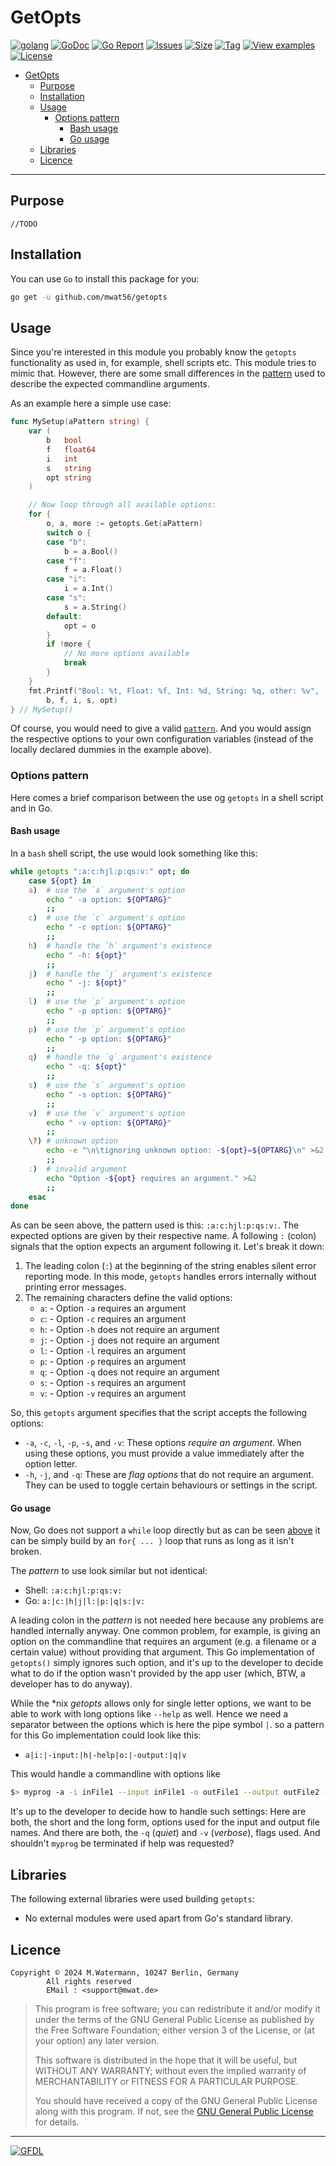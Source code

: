 # GetOpts

[![golang](https://img.shields.io/badge/Language-Go-green.svg)](https://golang.org/)
[![GoDoc](https://godoc.org/github.com/mwat56/getopts?status.svg)](https://godoc.org/github.com/mwat56/getopts)
[![Go Report](https://goreportcard.com/badge/github.com/mwat56/getopts)](https://goreportcard.com/report/github.com/mwat56/getopts)
[![Issues](https://img.shields.io/github/issues/mwat56/getopts.svg)](https://github.com/mwat56/getopts/issues?q=is%3Aopen+is%3Aissue)
[![Size](https://img.shields.io/github/repo-size/mwat56/getopts.svg)](https://github.com/mwat56/getopts/)
[![Tag](https://img.shields.io/github/tag/mwat56/getopts.svg)](https://github.com/mwat56/getopts/tags)
[![View examples](https://img.shields.io/badge/learn%20by-examples-0077b3.svg)](https://github.com/mwat56/getopts/blob/main/_demo/demo.go)
[![License](https://img.shields.io/github/mwat56/getopts.svg)](https://github.com/mwat56/getopts/blob/main/LICENSE)

- [GetOpts](#getopts)
	- [Purpose](#purpose)
	- [Installation](#installation)
	- [Usage](#usage)
		- [Options pattern](#options-pattern)
			- [Bash usage](#bash-usage)
			- [Go usage](#go-usage)
	- [Libraries](#libraries)
	- [Licence](#licence)

----

## Purpose

    //TODO

## Installation

You can use `Go` to install this package for you:

```bash
go get -u github.com/mwat56/getopts
```

## Usage

Since you're interested in this module you probably know the `getopts` functionality as used in, for example, shell scripts etc. This module tries to mimic that. However, there are some small differences in the [pattern](#options-pattern) used to describe the expected commandline arguments.

As an example here a simple use case:

```go
func MySetup(aPattern string) {
	var (
		b   bool
		f   float64
		i   int
		s   string
		opt string
	)

	// Now loop through all available options:
	for {
		o, a, more := getopts.Get(aPattern)
		switch o {
		case "b":
			b = a.Bool()
		case "f":
			f = a.Float()
		case "i":
			i = a.Int()
		case "s":
			s = a.String()
		default:
			opt = o
		}
		if !more {
			// No more options available
			break
		}
	}
	fmt.Printf("Bool: %t, Float: %f, Int: %d, String: %q, other: %v",
		b, f, i, s, opt)
} // MySetup()
```

Of course, you would need to give a valid [`pattern`](#go-usage). And you would assign the respective options to your own configuration variables (instead of the locally declared dummies in the example above).

### Options pattern

Here comes a brief comparison between the use og `getopts` in a shell script and in Go.

#### Bash usage

In a `bash` shell script, the use would look something like this:

```bash
while getopts ":a:c:hjl:p:qs:v:" opt; do
	case ${opt} in
	a)	# use the `a` argument's option
		echo " -a option: ${OPTARG}"
		;;
	c)	# use the `c` argument's option
		echo " -c option: ${OPTARG}"
		;;
	h)	# handle the `h` argument's existence
		echo " -h: ${opt}"
		;;
	j)	# handle the `j` argument's existence
		echo " -j: ${opt}"
		;;
	l)	# use the `p` argument's option
		echo " -p option: ${OPTARG}"
		;;
	p)	# use the `p` argument's option
		echo " -p option: ${OPTARG}"
		;;
	q)	# handle the `q` argument's existence
		echo " -q: ${opt}"
		;;
	s)	# use the `s` argument's option
		echo " -s option: ${OPTARG}"
		;;
	v)	# use the `v` argument's option
		echo " -v option: ${OPTARG}"
		;;
	\?)	# unknown option
		echo -e "\n\tignoring unknown option: -${opt}=${OPTARG}\n" >&2
		;;
	:)	# invalid argument
		echo "Option -${opt} requires an argument." >&2
		;;
	esac
done
```

As can be seen above, the pattern used is this: `:a:c:hjl:p:qs:v:`. The expected options are given by their respective name. A following `:` (colon) signals that the option expects an argument following it. Let's break it down:

1. The leading colon (`:`) at the beginning of the string enables silent error reporting mode. In this mode, `getopts` handles errors internally without printing error messages.
2. The remaining characters define the valid options:
   * `a`: - Option `-a` requires an argument
   * `c`: - Option `-c` requires an argument
   * `h`: - Option `-h` does not require an argument
   * `j`: - Option `-j` does not require an argument
   * `l`: - Option `-l` requires an argument
   * `p`: - Option `-p` requires an argument
   * `q`: - Option `-q` does not require an argument
   * `s`: - Option `-s` requires an argument
   * `v`: - Option `-v` requires an argument

So, this `getopts` argument specifies that the script accepts the following options:

   * `-a`, `-c`, `-l`, `-p`, `-s`, and `-v`: These options _require an argument_. When using these options, you must provide a value immediately after the option letter.
   * `-h`, `-j`, and `-q`: These are _flag options_ that do not require an argument. They can be used to toggle certain behaviours or settings in the script.

#### Go usage

Now, Go does not support a `while` loop directly but as can be seen [above](#usage) it can be simply build by an `for{ ... }` loop that runs as long as it isn't broken.

The _pattern_ to use look similar but not identical:

- Shell: `:a:c:hjl:p:qs:v:`
- Go: `a:|c:|h|j|l:|p:|q|s:|v:`

A leading colon in the _pattern_ is not needed here because any problems are handled internally anyway. One common problem, for example, is giving an option on the commandline that requires an argument (e.g. a filename or a certain value) without providing that argument. This Go implementation of `getopts()` simply ignores such option, and it's up to the developer to decide what to do if the option wasn't provided by the app user (which, BTW, a developer has to do anyway).

While the *nix _getopts_ allows only for single letter options, we want to be able to work with long options like `--help` as well. Hence we need a separator between the options which is here the pipe symbol `|`. so a pattern for this Go implementation could look like this:

   - `a|i:|-input:|h|-help|o:|-output:|q|v`

This would handle a commandline with options like

```bash
$> myprog -a -i inFile1 --input inFile1 -o outFile1 --output outFile2 -q -v --help
```

It's up to the developer to decide how to handle such settings: Here are both, the short and the long form, options used for the input and output file names. And there are both, the `-q` (_quiet_) and `-v` (_verbose_), flags used. And shouldn't `myprog` be terminated if help was requested?

## Libraries

The following external libraries were used building `getopts`:

* No external modules were used apart from Go's standard library.

## Licence

	Copyright © 2024 M.Watermann, 10247 Berlin, Germany
			All rights reserved
		    EMail : <support@mwat.de>

> This program is free software; you can redistribute it and/or modify it under the terms of the GNU General Public License as published by the Free Software Foundation; either version 3 of the License, or (at your option) any later version.
>
> This software is distributed in the hope that it will be useful, but WITHOUT ANY WARRANTY; without even the implied warranty of MERCHANTABILITY or FITNESS FOR A PARTICULAR PURPOSE.
>
> You should have received a copy of the GNU General Public License along with this program. If not, see the [GNU General Public License](http://www.gnu.org/licenses/gpl.html) for details.

----
[![GFDL](https://www.gnu.org/graphics/gfdl-logo-tiny.png)](http://www.gnu.org/copyleft/fdl.html)
